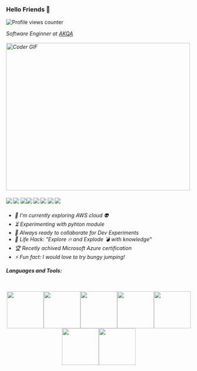 

### Hello Friends 👋

![Profile views counter](https://caneco.dev/github-profile-view-counter.svg)

<p><em>Software Enginner at <a href="https://www.e-core.com/pt/">AKQA</a></br>
  
<br>
    <img src="https://media.giphy.com/media/SWoSkN6DxTszqIKEqv/giphy.gif" alt="Coder GIF" width="500" height="400">
<br>


 ####      ![](https://img.shields.io/badge/coding-%3C%2F%3E-blueviolet) ![](https://img.shields.io/badge/Python-%7C-0%2C%2022%2C%20100) ![](https://img.shields.io/badge/Ruby-%7C-0%2C%2022%2C%20100)![](https://img.shields.io/badge/C-%3C%2F%3E-yellow)  ![](https://img.shields.io/badge/C++-%7C-yellowgreen) ![](https://img.shields.io/badge/Csharp-%7C-yellowgreen) ![](https://img.shields.io/badge/AWS%20Cloud-%7C-orange) ![](https://img.shields.io/badge/Azure-%7C-blue)
 
- :telescope: I'm currently exploring AWS cloud :alien:
- :hourglass_flowing_sand: Experimenting with pyhton module
- :microscope: Always ready to collaborate for Dev Experiments
- :dart: Life Hack: "Explore :fire: and Explode :bomb: with knowledge" 
- :trophy: Recetly achived Microsoft Azure certification
- :zap: Fun fact: I would love to try bungy jumping!

**Languages and Tools:**  
<br>
<br>
<p align="center">
<img src="https://media.giphy.com/media/PiWfijeEeJEI0uB7j6/200.webp" width="100"><img src="https://media3.giphy.com/media/ln7z2eWriiQAllfVcn/200w.webp" width="100"><img src="https://i.giphy.com/media/LMt9638dO8dftAjtco/200.webp" width="100"><img src="https://i.giphy.com/media/eNAsjO55tPbgaor7ma/200w.webp" width="100"><img src="https://media3.giphy.com/media/kdFc8fubgS31b8DsVu/giphy.webp" width="100"><img src="https://i.giphy.com/media/KzJkzjggfGN5Py6nkT/200.webp" width="100"><img src="https://i.giphy.com/media/IdyAQJVN2kVPNUrojM/200.webp" width="100">
</p>
<br>
<br>


